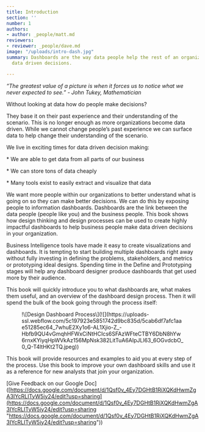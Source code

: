 ```yaml
---
title: Introduction
section: ''
number: 1
authors:
- author: _people/matt.md
reviewers:
- reviewer: _people/dave.md
image: "/uploads/intro-dash.jpg"
summary: Dashboards are the way data people help the rest of an organization make
  data driven decisions.

---
```

_“The greatest value of a picture is when it forces us to notice what we never expected to see.” - John Tukey, Mathematician_

Without looking at data how do people make decisions?

They base it on their past experience and their understanding of the scenario. This is no longer enough as more organizations become data driven. While we cannot change people’s past experience we can surface data to help change their understanding of the scenario.

We live in exciting times for data driven decision making:

\*   We are able to get data from all parts of our business

\*   We can store tons of data cheaply

\*   Many tools exist to easily extract and visualize that data

We want more people within our organizations to better understand what is going on so they can make better decisions. We can do this by exposing people to information dashboards. Dashboards are the link between the data people (people like you) and the business people. This book shows how design thinking and design processes can be used to create highly impactful dashboards to help business people make data driven decisions in your organization.

Business Intelligence tools have made it easy to create visualizations and dashboards. It is tempting to start building multiple dashboards right away without fully investing in defining the problems, stakeholders, and metrics or prototyping ideal designs. Spending time in the Define and Prototyping stages will help any dashboard designer produce dashboards that get used more by their audience.

This book will quickly introduce you to what dashboards are, what makes them useful, and an overview of the dashboard design process. Then it will spend the bulk of the book going through the process itself:

<figure class="w-richtext-figure-type-image w-richtext-align-center" data-rt-type="image" data-rt-align="center">

<div>!\[Design Dashboard Process\](![](https://uploads-ssl.webflow.com/5c197923e5851742d9bc835d/5cab6df7afc1aae51285ec64_7whuE2Xy1o6-AL1Xjio-Z_-Hbfb9QU4vGmqhHFWxCiNtHCIcs6SFAzWFteCTBY6DbN8hYw6rnxKYiyqHpWVkAz156MpNsk382LitTuA6AIpJLl63_6OGvdcbO_0_Q-T4ltHKt2TQ.jpeg))</div>

</figure>

This book will provide resources and examples to aid you at every step of the process. Use this book to improve your own dashboard skills and use it as a reference for new analysts that join your organization.

\[Give Feedback on our Google Doc\]([https://docs.google.com/document/d/1Qsf0v_4Ey7DGHtB1RiXQKdHwmZgA3IYcRLITyW5iy24/edit?usp=sharing](https://docs.google.com/document/d/1Qsf0v_4Ey7DGHtB1RiXQKdHwmZgA3IYcRLITyW5iy24/edit?usp=sharing "https://docs.google.com/document/d/1Qsf0v_4Ey7DGHtB1RiXQKdHwmZgA3IYcRLITyW5iy24/edit?usp=sharing"))